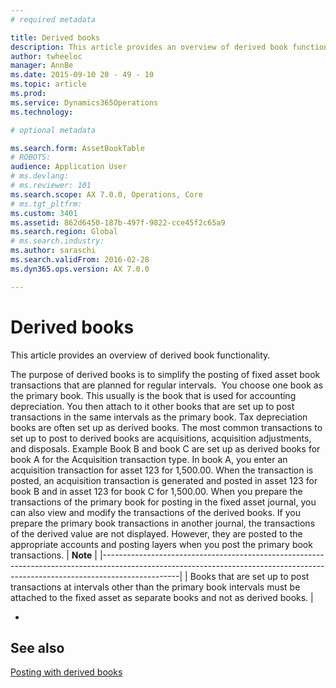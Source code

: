 ```yaml
---
# required metadata

title: Derived books
description: This article provides an overview of derived book functionality.
author: twheeloc
manager: AnnBe
ms.date: 2015-09-10 20 - 49 - 10
ms.topic: article
ms.prod: 
ms.service: Dynamics365Operations
ms.technology: 

# optional metadata

ms.search.form: AssetBookTable
# ROBOTS: 
audience: Application User
# ms.devlang: 
# ms.reviewer: 101
ms.search.scope: AX 7.0.0, Operations, Core
# ms.tgt_pltfrm: 
ms.custom: 3401
ms.assetid: 862d6450-187b-497f-9822-cce45f2c65a9
ms.search.region: Global
# ms.search.industry: 
ms.author: saraschi
ms.search.validFrom: 2016-02-28
ms.dyn365.ops.version: AX 7.0.0

---
```


# Derived books

This article provides an overview of derived book functionality.

The purpose of derived books is to simplify the posting of fixed asset book transactions that are planned for regular intervals.  You choose one book as the primary book. This usually is the book that is used for accounting depreciation. You then attach to it other books that are set up to post transactions in the same intervals as the primary book. Tax depreciation books are often set up as derived books. The most common transactions to set up to post to derived books are acquisitions, acquisition adjustments, and disposals. Example Book B and book C are set up as derived books for book A for the Acquisition transaction type. In book A, you enter an acquisition transaction for asset 123 for 1,500.00. When the transaction is posted, an acquisition transaction is generated and posted in asset 123 for book B and in asset 123 for book C for 1,500.00. When you prepare the transactions of the primary book for posting in the fixed asset journal, you can also view and modify the transactions of the derived books. If you prepare the primary book transactions in another journal, the transactions of the derived value are not displayed. However, they are posted to the appropriate accounts and posting layers when you post the primary book transactions.
| **Note**                                                                                                                                                                      |
|-------------------------------------------------------------------------------------------------------------------------------------------------------------------------------|
| Books that are set up to post transactions at intervals other than the primary book intervals must be attached to the fixed asset as separate books and not as derived books. |

 
-



See also
--------

[Posting with derived books](post-derived-value-models.md)


